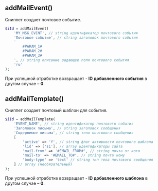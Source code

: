 ## addMailEvent()

Сниппет создает почтовое событие.

```php
$iId = addMailEvent(
    'MY_MSG_EVENT', // string идентификатор почтового события
    'Почтовое событие', // string заголовок почтового события
    '
        #PARAM_1#
        #PARAM_2#
        #PARAM_3#
    ', // string описание задающее поля почтового события 
    'ru'
);
```

При успешной отработке возвращает - **ID добавленного события** в другом случае –  **0**.

## addMailTemplate()

Сниппет создает почтовый шаблон для события.

```php
$iId = addMailTemplate(
    'EVENT_NAME', // string идентификатор почтового события
    'Заголовок письма', // string заголовок сообщения
    'Содержимое письма', // string тело почтового сообщения
    [
        'active' => 'Y', // string флаг активности почтового шаблона
        'lid' => ['s1'], // array идентификаторы сайта
        'mail-from' => '#EMAIL_FROM#', // string почта от кого
        'mail-to' => '#EMAIL_TO#', // string почта кому
        'body-type' => 'text' // string тип тела почтового сообщения
    ] // array (необязательный)
);
```

При успешной отработке возвращает - **ID добавленного шаблона** в другом случае –  **0**.